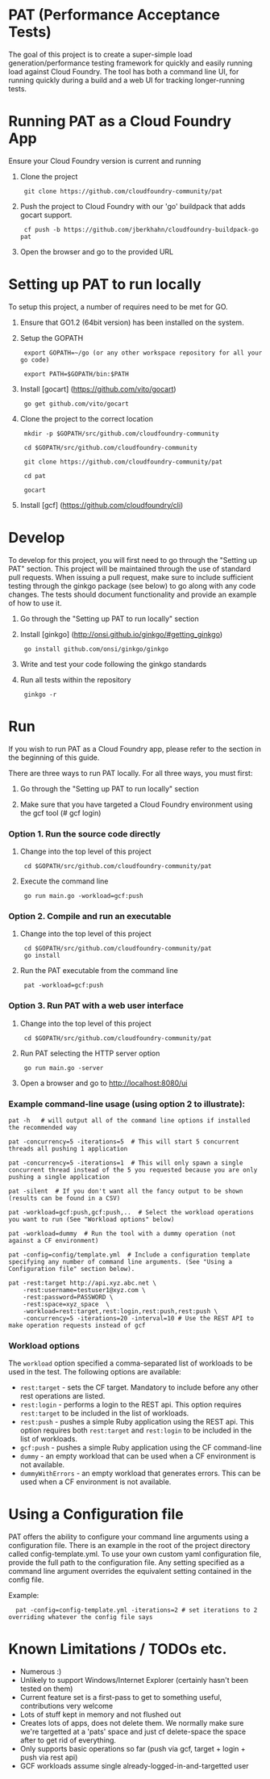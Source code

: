 PAT (Performance Acceptance Tests)
==================================
The goal of this project is to create a super-simple load generation/performance testing framework for quickly and easily running load against Cloud Foundry. The tool has both a command line UI, for running quickly during a build and a web UI for tracking longer-running tests.


Running PAT as a Cloud Foundry App
==================================
Ensure your Cloud Foundry version is current and running

1) Clone the project

        git clone https://github.com/cloudfoundry-community/pat

2) Push the project to Cloud Foundry with our 'go' buildpack that adds gocart support.

        cf push -b https://github.com/jberkhahn/cloudfoundry-buildpack-go pat

3) Open the browser and go to the provided URL



Setting up PAT to run locally
==================================
To setup this project, a number of requires need to be met for GO.

1) Ensure that GO1.2 (64bit version) has been installed on the system.

2) Setup the GOPATH

        export GOPATH=~/go (or any other workspace repository for all your go code)

        export PATH=$GOPATH/bin:$PATH

3) Install [gocart] (https://github.com/vito/gocart)

        go get github.com/vito/gocart

4) Clone the project to the correct location

        mkdir -p $GOPATH/src/github.com/cloudfoundry-community

        cd $GOPATH/src/github.com/cloudfoundry-community

        git clone https://github.com/cloudfoundry-community/pat

        cd pat

        gocart

5) Install [gcf] (https://github.com/cloudfoundry/cli)

Develop
===================================
To develop for this project, you will first need to go through the "Setting up PAT" section. This project will
be maintained through the use of standard pull requests. When issuing a pull request, make sure to include sufficient
testing through the ginkgo package (see below) to go along with any code changes. The tests should document 
functionality and provide an example of how to use it.  

1) Go through the "Setting up PAT to run locally" section

2) Install [ginkgo] (http://onsi.github.io/ginkgo/#getting_ginkgo)

        go install github.com/onsi/ginkgo/ginkgo

3) Write and test your code following the ginkgo standards

4) Run all tests within the repository

        ginkgo -r

Run
==================================
If you wish to run PAT as a Cloud Foundry app, please refer to the section in the beginning of this guide.

There are three ways to run PAT locally. For all three ways, you must first:

1) Go through the "Setting up PAT to run locally" section

2) Make sure that you have targeted a Cloud Foundry environment using the gcf tool (# gcf login)

### Option 1. Run the source code directly

1) Change into the top level of this project

        cd $GOPATH/src/github.com/cloudfoundry-community/pat

2) Execute the command line

        go run main.go -workload=gcf:push

### Option 2. Compile and run an executable

1) Change into the top level of this project

        cd $GOPATH/src/github.com/cloudfoundry-community/pat
        go install

2) Run the PAT executable from the command line

        pat -workload=gcf:push

### Option 3. Run PAT with a web user interface

1) Change into the top level of this project

        cd $GOPATH/src/github.com/cloudfoundry-community/pat

2) Run PAT selecting the HTTP server option

        go run main.go -server

3) Open a browser and go to <http://localhost:8080/ui>


### Example command-line usage (using option 2 to illustrate):

    pat -h   # will output all of the command line options if installed the recommended way

    pat -concurrency=5 -iterations=5  # This will start 5 concurrent threads all pushing 1 application

    pat -concurrency=5 -iterations=1  # This will only spawn a single concurrent thread instead of the 5 you requested because you are only pushing a single application

    pat -silent  # If you don't want all the fancy output to be shown (results can be found in a CSV)

    pat -workload=gcf:push,gcf:push,..  # Select the workload operations you want to run (See "Workload options" below)

    pat -workload=dummy  # Run the tool with a dummy operation (not against a CF environment)

    pat -config=config/template.yml  # Include a configuration template specifying any number of command line arguments. (See "Using a Configuration file" section below).

    pat -rest:target http://api.xyz.abc.net \
        -rest:username=testuser1@xyz.com \
        -rest:password=PASSWORD \
        -rest:space=xyz_space  \
        -workload=rest:target,rest:login,rest:push,rest:push \
        -concurrency=5 -iterations=20 -interval=10 # Use the REST API to make operation requests instead of gcf 

### Workload options
The `workload` option specified a comma-separated list of workloads to be used in the test.
The following options are available:

- `rest:target` - sets the CF target. Mandatory to include before any other rest operations are listed.
- `rest:login` - performs a login to the REST api. This option requires `rest:target` to be included in the list of workloads.
- `rest:push` - pushes a simple Ruby application using the REST api. This option requires both `rest:target` and `rest:login` to be included in the list of workloads.
- `gcf:push` - pushes a simple Ruby application using the CF command-line
- `dummy` - an empty workload that can be used when a CF environment is not available.
- `dummyWithErrors` - an empty workload that generates errors. This can be used when a CF environment is not available.


Using a Configuration file
=====================================
PAT offers the ability to configure your command line arguments using a configuration file. There is an example in the root of the project
directory called config-template.yml. To use your own custom yaml configuration file, provide the full path to the 
configuration file. Any setting specified as a command line argument overrides the equivalent setting contained in the config file.

Example:
  
      pat -config=config-template.yml -iterations=2 # set iterations to 2 overriding whatever the config file says


Known Limitations / TODOs etc.
=====================================
 - Numerous :)
 - Unlikely to support Windows/Internet Explorer (certainly hasn't been tested on them)
 - Current feature set is a first-pass to get to something useful, contributions very welcome
 - Lots of stuff kept in memory and not flushed out
 - Creates lots of apps, does not delete them. We normally make sure we're targetted at a 'pats' space and just cf delete-space the space after to get rid of everything.
 - Only supports basic operations so far (push via gcf, target + login + push via rest api)
 - GCF workloads assume single already-logged-in-and-targetted user


